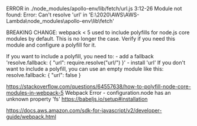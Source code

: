 ERROR in ./node_modules/apollo-env/lib/fetch/url.js 3:12-26
Module not found: Error: Can't resolve 'url' in 'E:\2020\AWS\AWS-Lambda\node_modules\apollo-env\lib\fetch'

BREAKING CHANGE: webpack < 5 used to include polyfills for node.js core modules by default.
This is no longer the case. Verify if you need this module and configure a polyfill for it.

If you want to include a polyfill, you need to:
        - add a fallback 'resolve.fallback: { "url": require.resolve("url/") }'
        - install 'url'
If you don't want to include a polyfill, you can use an empty module like this:
        resolve.fallback: { "url": false }

https://stackoverflow.com/questions/64557638/how-to-polyfill-node-core-modules-in-webpack-5
Webpack Error - configuration.node has an unknown property 'fs'
https://babeljs.io/setup#installation

https://docs.aws.amazon.com/sdk-for-javascript/v2/developer-guide/webpack.html